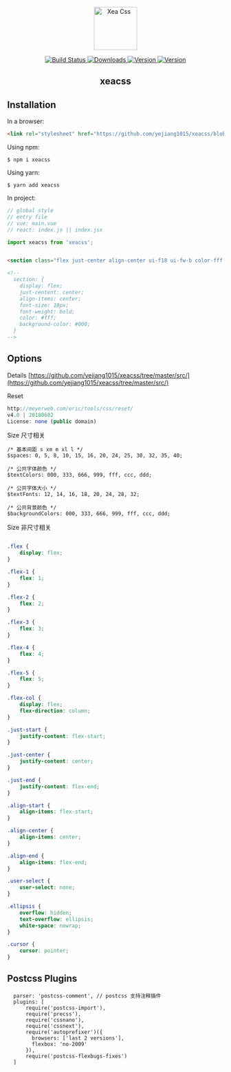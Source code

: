 <p align="center"><a href="https://github.com/yejiang1015/xeacss" target="_blank" rel="noopener noreferrer"><img width="100" src="https://postcss.org/_/web_modules/Hero/postcss.svg" alt="Xea Css"></a></p>

<p align="center">
  <a href="https://circleci.com/gh/vuejs/vue/tree/dev">
    <img src="https://img.shields.io/static/v1.svg?label=build&message=passing&color=<COLOR>Colors" alt="Build Status">
  </a>
  <a href="https://npmcharts.com/compare/xeacss?minimal=true">
    <img src="https://img.shields.io/static/v1.svg?label=download&message=month&color=<COLOR>Colors" alt="Downloads">
  </a>
  <a href="https://www.npmjs.com/package/xeacss">
    <img src="https://img.shields.io/static/v1.svg?label=npm&message=v1.1.0&color=<COLOR>Colors" alt="Version">
  </a>
  <a href="https://www.npmjs.com/package/xeacss">
    <img src="https://img.shields.io/static/v1.svg?label=license&message=MIT&color=<COLOR>Colors" alt="Version">
  </a>
</p>

<h2 align="center">xeacss</h2>

## Installation

In a browser:
```html
<link rel="stylesheet" href="https://github.com/yejiang1015/xeacss/blob/master/dist/index.css" />
```

Using npm:
```shell
$ npm i xeacss
```

Using yarn:
```shell
$ yarn add xeacss
```

In project:

```js
// global style
// entry file
// vue: main.vue
// react: index.js || index.jsx

import xeacss from 'xeacss';

```

```html

<section class="flex just-center align-center ui-f18 ui-fw-b color-fff bg-000">xeacss</section>

<!-- 
  section: {
    display: flex;
    just-centent: center;
    align-items: center;
    font-size: 18px;
    font-weight: bold;
    color: #fff;
    background-color: #000;
  }
-->

```

## Options

Details [https://github.com/yejiang1015/xeacss/tree/master/src/](https://github.com/yejiang1015/xeacss/tree/master/src/)

Reset
```js
http://meyerweb.com/eric/tools/css/reset/
v4.0 | 20180602
License: none (public domain)

```

Size 尺寸相关

```
/* 基本间距 s xm m xl l */
$spaces: 0, 5, 8, 10, 15, 16, 20, 24, 25, 30, 32, 35, 40;

/* 公共字体颜色 */
$textColors: 000, 333, 666, 999, fff, ccc, ddd;

/* 公共字体大小 */
$textFonts: 12, 14, 16, 18, 20, 24, 28, 32;

/* 公共背景颜色 */
$backgroundColors: 000, 333, 666, 999, fff, ccc, ddd;

```

Size 非尺寸相关

```css

.flex {
    display: flex;
}

.flex-1 {
    flex: 1;
}

.flex-2 {
    flex: 2;
}

.flex-3 {
    flex: 3;
}

.flex-4 {
    flex: 4;
}

.flex-5 {
    flex: 5;
}

.flex-col {
    display: flex;
    flex-direction: column;
}

.just-start {
    justify-content: flex-start;
}

.just-center {
    justify-content: center;
}

.just-end {
    justify-content: flex-end;
}

.align-start {
    align-items: flex-start;
}

.align-center {
    align-items: center;
}

.align-end {
    align-items: flex-end;
}

.user-select {
    user-select: none;
}

.ellipsis {
    overflow: hidden;
    text-overflow: ellipsis;
    white-space: nowrap;
}

.cursor {
    cursor: pointer;
}

```

## Postcss Plugins

```
  parser: 'postcss-comment', // postcss 支持注释插件
  plugins: [
      require('postcss-import'),
      require('precss'),
      require('cssnano'),
      require('cssnext'),
      require('autoprefixer')({
        browsers: ['last 2 versions'],
        flexbox: 'no-2009'
      }),
      require('postcss-flexbugs-fixes')
  ]

```